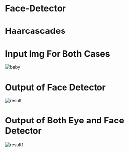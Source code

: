 # Face-Detector
# Haarcascades
# Input Img For Both Cases
![baby](https://user-images.githubusercontent.com/51924622/92790003-01a83b80-f3c9-11ea-9d7e-bfe09f92edee.jpg)
# Output of Face Detector
![result](https://user-images.githubusercontent.com/51924622/92790044-0a007680-f3c9-11ea-8d6c-da7c12e9b6d8.png)
# Output of Both Eye and Face Detector
![result1](https://user-images.githubusercontent.com/51924622/92790067-108eee00-f3c9-11ea-9972-1d8ef20c4c51.png)
